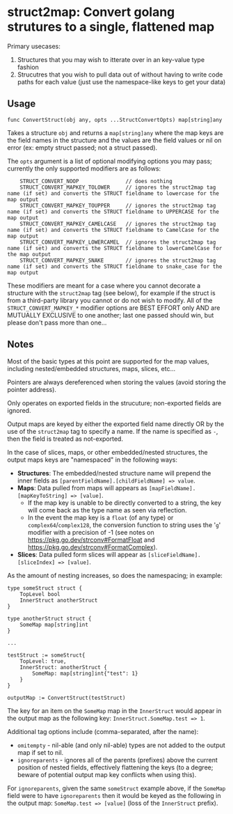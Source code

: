 # struct2map: Convert golang strutures to a single, flattened map #

Primary usecases:
 1. Structures that you may wish to itterate over in an key-value type fashion
 2. Strucutres that you wish to pull data out of without having to write code paths for each value (just use the namespace-like keys to get your data)

## Usage ##
```
func ConvertStruct(obj any, opts ...StructConvertOpts) map[string]any
```
Takes a structure `obj` and returns a `map[string]any` where the map keys are the field names in the structure and the values are the field values or nil on error (ex: empty struct passed; not a struct passed).

The `opts` argument is a list of optional modifying options you may pass; currently the only supported modifiers are as follows:
```
	STRUCT_CONVERT_NOOP               // does nothing
	STRUCT_CONVERT_MAPKEY_TOLOWER     // ignores the struct2map tag name (if set) and converts the STRUCT fieldname to lowercase for the map output
	STRUCT_CONVERT_MAPKEY_TOUPPER     // ignores the struct2map tag name (if set) and converts the STRUCT fieldname to UPPERCASE for the map output
	STRUCT_CONVERT_MAPKEY_CAMELCASE   // ignores the struct2map tag name (if set) and converts the STRUCT fieldname to CamelCase for the map output
	STRUCT_CONVERT_MAPKEY_LOWERCAMEL  // ignores the struct2map tag name (if set) and converts the STRUCT fieldname to lowerCamelCase for the map output
	STRUCT_CONVERT_MAPKEY_SNAKE       // ignores the struct2map tag name (if set) and converts the STRUCT fieldname to snake_case for the map output
```
These modifiers are meant for a case where you cannot decorate a structure with the `struct2map` tag (see below), for example if the struct is from a third-party library you cannot or do not wish to modify.  All of the `STRUCT_CONVERT_MAPKEY_*` modifier options are BEST EFFORT only AND are MUTUALLY EXCLUSIVE to one another; last one passed should win, but please don't pass more than one...

## Notes ##

Most of the basic types at this point are supported for the map values, including nested/embedded structures, maps, slices, etc...

Pointers are always dereferenced when storing the values (avoid storing the pointer address).

Only operates on exported fields in the strucuture; non-exported fields are ignored.

Output maps are keyed by either the exported field name directly OR by the use of the `struct2map` tag to specify a name. If the name is specified as `-`, then the field is treated as not-exported.

In the case of slices, maps, or other embedded/nested structures, the output maps keys are "namespaced" in the following ways:
 * **Structures**: The embedded/nested structure name will prepend the inner fields as `[parentFieldName].[childFieldName] => value`.
 * **Maps**: Data pulled from maps will appears as `[mapFieldName].[mapKeyToString] => [value]`.
   * If the map key is unable to be directly converted to a string, the key will come back as the type name as seen via reflection.
   * In the event the map key is a `float` (of any type) or `complex64`/`complex128`, the conversion function to string uses the '`g`' modifier with a precision of -1 (see notes on https://pkg.go.dev/strconv#FormatFloat and https://pkg.go.dev/strconv#FormatComplex).
 * **Slices**: Data pulled form slices will appear as `[sliceFieldName].[sliceIndex] => [value]`.

As the amount of nesting increases, so does the namespacing; in example:
```
type someStruct struct {
    TopLevel bool
    InnerStruct anotherStruct
}

type anotherStruct struct {
    SomeMap map[string]int
}

...

testStruct := someStruct{
    TopLevel: true,
    InnerStruct: anotherStruct {
        SomeMap: map[string]int{"test": 1}
    }
}

outputMap := ConvertStruct(testStruct)
```
The key for an item on the `SomeMap` map in the `InnerStruct` would appear in the output map as the following key: `InnerStruct.SomeMap.test => 1`.

Additional tag options include (comma-separated, after the name):
 * `omitempty` - nil-able (and only nil-able) types are not added to the output map if set to nil.
 * `ignoreparents` - ignores all of the parents (prefixes) above the current position of nested fields, effectively flattening the keys (to a degree; beware of potential output map key conflicts when using this).

For `ignoreparents`, given the same `someStruct` example above, if the `SomeMap` field were to have `ignoreparents` then it would be keyed as the following in the output map: `SomeMap.test => [value]` (loss of the `InnerStruct` prefix).
